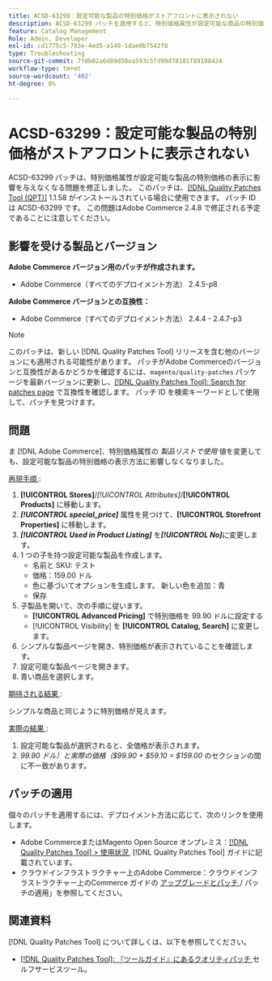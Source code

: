 ```yaml
---
title: ACSD-63299：設定可能な製品の特別価格がストアフロントに表示されない
description: ACSD-63299 パッチを適用すると、特別価格属性が設定可能な商品の特別価格の表示に影響を与えなくなるAdobe Commerceの問題を修正できます。
feature: Catalog Management
Role: Admin, Developer
exl-id: cd1775c5-783e-4ed5-a148-1dae0b7542f8
type: Troubleshooting
source-git-commit: 7fdb02a6d89d50ea593c5fd99d78101f89198424
workflow-type: tm+mt
source-wordcount: '402'
ht-degree: 0%

---
```


# ACSD-63299：設定可能な製品の特別価格がストアフロントに表示されない

ACSD-63299 パッチは、特別価格属性が設定可能な製品の特別価格の表示に影響を与えなくなる問題を修正しました。 このパッチは、[[!DNL Quality Patches Tool (QPT)]](/help/tools/quality-patches-tool/quality-patches-tool-to-self-serve-quality-patches.md) 1.1.58 がインストールされている場合に使用できます。 パッチ ID は ACSD-63299 です。 この問題はAdobe Commerce 2.4.8 で修正される予定であることに注意してください。

## 影響を受ける製品とバージョン

**Adobe Commerce バージョン用のパッチが作成されます。**

* Adobe Commerce（すべてのデプロイメント方法） 2.4.5-p8

**Adobe Commerce バージョンとの互換性：**

* Adobe Commerce（すべてのデプロイメント方法） 2.4.4 - 2.4.7-p3

>[!NOTE]
>
>このパッチは、新しい [!DNL Quality Patches Tool] リリースを含む他のバージョンにも適用される可能性があります。 パッチがAdobe Commerceのバージョンと互換性があるかどうかを確認するには、`magento/quality-patches` パッケージを最新バージョンに更新し、[[!DNL Quality Patches Tool]: Search for patches page](https://experienceleague.adobe.com/tools/commerce-quality-patches/index.html?lang=ja) で互換性を確認します。 パッチ ID を検索キーワードとして使用して、パッチを見つけます。

## 問題

ま [!DNL Adobe Commerce]、特別価格属性の *製品リストで使用* 値を変更しても、設定可能な製品の特別価格の表示方法に影響しなくなりました。

<u> 再現手順 </u>:

1. **[!UICONTROL Stores]**/*[!UICONTROL Attributes]*/**[!UICONTROL Products]** に移動します。
1. ***[!UICONTROL special_price]*** 属性を見つけて、**[!UICONTROL Storefront Properties]** に移動します。
1. ***[!UICONTROL Used in Product Listing]*** を&#x200B;***[!UICONTROL No]***&#x200B;に変更します。
1. 1 つの子を持つ設定可能な製品を作成します。
   * 名前と SKU: テスト
   * 価格：159.00 ドル
   * 色に基づいてオプションを生成します。 新しい色を追加：青
   * 保存
1. 子製品を開いて、次の手順に従います。
   * **[!UICONTROL Advanced Pricing]** で特別価格を 99.90 ドルに設定する
   * [!UICONTROL Visibility] を **[!UICONTROL Catalog, Search]** に変更します。
1. シンプルな製品ページを開き、特別価格が表示されていることを確認します。
1. 設定可能な製品ページを開きます。
1. 青い商品を選択します。

<u> 期待される結果 </u>:

シンプルな商品と同じように特別価格が見えます。

<u> 実際の結果 </u>:

1. 設定可能な製品が選択されると、全価格が表示されます。
1. *99.90 ドル）と実際の価格（$99.90 + $59.10 = $159.00* のセクションの間に不一致があります。

## パッチの適用

個々のパッチを適用するには、デプロイメント方法に応じて、次のリンクを使用します。

* Adobe CommerceまたはMagento Open Source オンプレミス：[[!DNL Quality Patches Tool] > 使用状況 &#x200B;](/help/tools/quality-patches-tool/usage.md) [!DNL Quality Patches Tool] ガイドに記載されています。
* クラウドインフラストラクチャー上のAdobe Commerce：クラウドインフラストラクチャー上のCommerce ガイドの [&#x200B; アップグレードとパッチ &#x200B;](https://experienceleague.adobe.com/docs/commerce-cloud-service/user-guide/develop/upgrade/apply-patches.html?lang=ja)/ パッチの適用」を参照してください。

## 関連資料

[!DNL Quality Patches Tool] について詳しくは、以下を参照してください。

* [[!DNL Quality Patches Tool]: 『ツールガイド』にあるクオリティパッチ &#x200B;](/help/tools/quality-patches-tool/quality-patches-tool-to-self-serve-quality-patches.md) セルフサービスツール。
